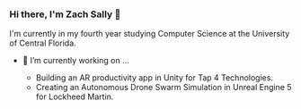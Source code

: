 ### Hi there, I'm Zach Sally 👋

I'm currently in my fourth year studying Computer Science at the University of Central Florida.

- 🔭 I’m currently working on ...
    
  * Building an AR productivity app in Unity for Tap 4 Technologies.
  * Creating an Autonomous Drone Swarm Simulation in Unreal Engine 5 for Lockheed Martin.
